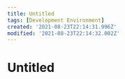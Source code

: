 ```yaml
---
title: Untitled
tags: [Development Environment]
created: '2021-08-23T22:14:31.996Z'
modified: '2021-08-23T22:14:32.002Z'
---
```


# Untitled

